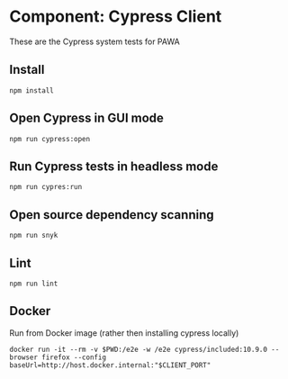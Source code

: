 # Component: Cypress Client

These are the Cypress system tests for PAWA

## Install

    npm install

## Open Cypress in GUI mode

    npm run cypress:open

## Run Cypress tests in headless mode

    npm run cypres:run

## Open source dependency scanning

    npm run snyk

## Lint

    npm run lint

## Docker

Run from Docker image (rather then installing cypress locally)

    docker run -it --rm -v $PWD:/e2e -w /e2e cypress/included:10.9.0 --browser firefox --config baseUrl=http://host.docker.internal:"$CLIENT_PORT"
